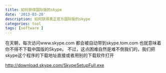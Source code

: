 ```yaml
---
title: 如何获得国际版的skype
date: '2013-03-20'
description: 如何获得真正官方国际版的skype
categories: tool
tags: [software ]
---
```


在天朝，每次访问www.skype.com 都会被自动带到skype.tom.com 也就意味着你不得不下载中国版的Skype。
不过，这点困难自然是难不倒我们的，我们把skype这个程序的下载地址直接或者用别的下载软件打开

http://download.skype.com/SkypeSetupFull.exe
